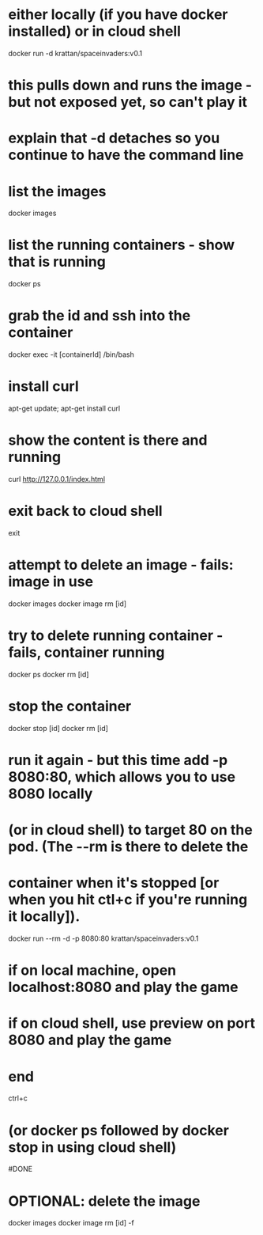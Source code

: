 # either locally (if you have docker installed) or in cloud shell

docker run -d krattan/spaceinvaders:v0.1

# this pulls down and runs the image - but not exposed yet, so can't play it 
# explain that -d detaches so you continue to have the command line

# list the images

docker images

# list the running containers - show that is running

docker ps

# grab the id and ssh into the container

docker exec -it [containerId] /bin/bash

# install curl

apt-get update; apt-get install curl

# show the content is there and running

curl http://127.0.0.1/index.html

# exit back to cloud shell

exit

# attempt to delete an image - fails: image in use

docker images
docker image rm [id]

# try to delete running container - fails, container running

docker ps
docker rm [id]

# stop the container 

docker stop [id]
docker rm [id]

# run it again - but this time add -p 8080:80, which allows you to use 8080 locally 
# (or in cloud shell) to target 80 on the pod.  (The --rm is there to delete the 
# container when it's stopped [or when you hit ctl+c if you're running it locally]).

docker run --rm -d -p 8080:80 krattan/spaceinvaders:v0.1

# if on local machine, open localhost:8080 and play the game
# if on cloud shell, use preview on port 8080 and play the game

# end

ctrl+c 
# (or docker ps followed by docker stop in using cloud shell)

#DONE

# OPTIONAL: delete the image

docker images
docker image rm [id] -f


